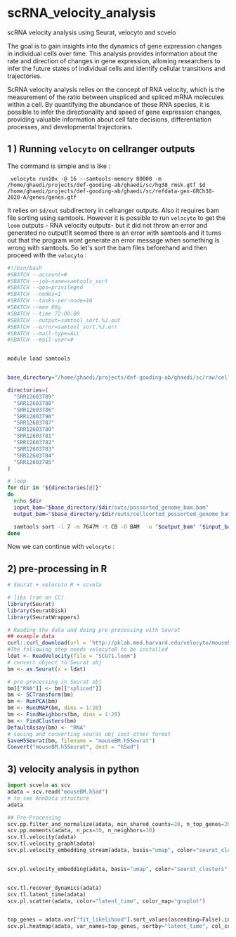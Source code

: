 # scRNA_velocity_analysis
scRNA velocity analysis using Seurat, velocyto and scvelo 

The goal is  to gain insights into the dynamics of gene expression changes in individual cells over time. This analysis provides information about the rate and direction of changes in gene expression, allowing researchers to infer the future states of individual cells and identify cellular transitions and trajectories.

ScRNA velocity analysis relies on the concept of RNA velocity, which is the measurement of the ratio between unspliced and spliced mRNA molecules within a cell. By quantifying the abundance of these RNA species, it is possible to infer the directionality and speed of gene expression changes, providing valuable information about cell fate decisions, differentiation processes, and developmental trajectories.

## 1 ) Running `velocyto` on cellranger outputs

The command is simple and is like :

` velocyto run10x -@ 16 --samtools-memory 80000 -m /home/ghaedi/projects/def-gooding-ab/ghaedi/sc/hg38_rmsk.gtf $d /home/ghaedi/projects/def-gooding-ab/ghaedi/sc/refdata-gex-GRCh38-2020-A/genes/genes.gtf` 

It relies on `$d/out` subdirectory in cellranger outputs. Also it requires bam file sorting using samtools. However it is possible to run `velocyto` to get the `loom` outputs - RNA velocity outputs- but it did not throw an error and generated no output!It seemed there is an error with samtools and it turns out that the program wont generate an error message when something is wrong with samtools. So let's sort the bam files beforehand and then proceed with the `velocyto` :

```bash
#!/bin/bash
#SBATCH --account=#
#SBATCH --job-name=samtools_sort
#SBATCH --qos=privileged
#SBATCH --nodes=1                
#SBATCH --tasks-per-node=16       
#SBATCH --mem 80g
#SBATCH --time 72:00:00
#SBATCH --output=samtool_sort.%J.out
#SBATCH --error=samtool_sort.%J.err
#SBATCH --mail-type=ALL
#SBATCH --mail-user=#


module load samtools


base_directory="/home/ghaedi/projects/def-gooding-ab/ghaedi/sc/raw/cellranger_outs"

directories=(
  "SRR12603789"
  "SRR12603788"
  "SRR12603786"
  "SRR12603790"
  "SRR12603787"
  "SRR12603780"
  "SRR12603781"
  "SRR12603782"
  "SRR12603783"
  "SRR12603784"
  "SRR12603785"
)

# loop
for dir in "${directories[@]}"
do
  echo $dir
  input_bam="$base_directory/$dir/outs/possorted_genome_bam.bam"
  output_bam="$base_directory/$dir/outs/cellsorted_possorted_genome_bam.bam"

  samtools sort -l 7 -m 7647M -t CB -O BAM  -o "$output_bam" "$input_bam"
done
```
Now we can  continue with `velocyto` : 

## 2) pre-processing in R 

```r
# Seurat + velocuto R + scvelo 

# libs (ran on CC)
library(Seurat)
library(SeuratDisk)
library(SeuratWrappers)

# Reading the data and doing pre-processing with Seurat
## example data 
curl::curl_download(url = 'http://pklab.med.harvard.edu/velocyto/mouseBM/SCG71.loom', destfile = 'SCG71.loom')
#The following step needs velocytoR to be installed  
ldat <- ReadVelocity(file = "SCG71.loom")
# convert object to Seurat obj
bm <- as.Seurat(x = ldat)

# pre-processing in Seurat obj
bm[["RNA"]] <- bm[["spliced"]]
bm <- SCTransform(bm)
bm <- RunPCA(bm)
bm <- RunUMAP(bm, dims = 1:20)
bm <- FindNeighbors(bm, dims = 1:20)
bm <- FindClusters(bm)
DefaultAssay(bm) <- "RNA"
# saving and converting seurat obj inot other format
SaveH5Seurat(bm, filename = "mouseBM.h5Seurat")
Convert("mouseBM.h5Seurat", dest = "h5ad")

```
## 3) velocity analysis in python

```python
import scvelo as scv
adata = scv.read("mouseBM.h5ad")
# to see AnnData structure
adata

## Pre-Processing
scv.pp.filter_and_normalize(adata, min_shared_counts=20, n_top_genes=2000)
scv.pp.moments(adata, n_pcs=30, n_neighbors=30)
scv.tl.velocity(adata)
scv.tl.velocity_graph(adata)
scv.pl.velocity_embedding_stream(adata, basis="umap", color="seurat_clusters")
```
![]()

```python
scv.pl.velocity_embedding(adata, basis="umap", color="seurat_clusters", arrow_length=3, arrow_size=2, dpi=120)
```
![]()

```python
scv.tl.recover_dynamics(adata)
scv.tl.latent_time(adata)
scv.pl.scatter(adata, color="latent_time", color_map="gnuplot")
```
![]()

```python
top_genes = adata.var["fit_likelihood"].sort_values(ascending=False).index[:300]
scv.pl.heatmap(adata, var_names=top_genes, sortby="latent_time", col_color="seurat_clusters", n_convolve=100)
```
![]()
